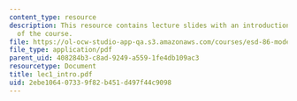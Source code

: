 ```yaml
---
content_type: resource
description: This resource contains lecture slides with an introduction and overview
  of the course.
file: https://ol-ocw-studio-app-qa.s3.amazonaws.com/courses/esd-86-models-data-and-inference-for-socio-technical-systems-spring-2007/2ebe106407339f82b451d497f44c9098_lec1_intro.pdf
file_type: application/pdf
parent_uid: 408284b3-c8ad-9249-a559-1fe4db109ac3
resourcetype: Document
title: lec1_intro.pdf
uid: 2ebe1064-0733-9f82-b451-d497f44c9098
---
```

